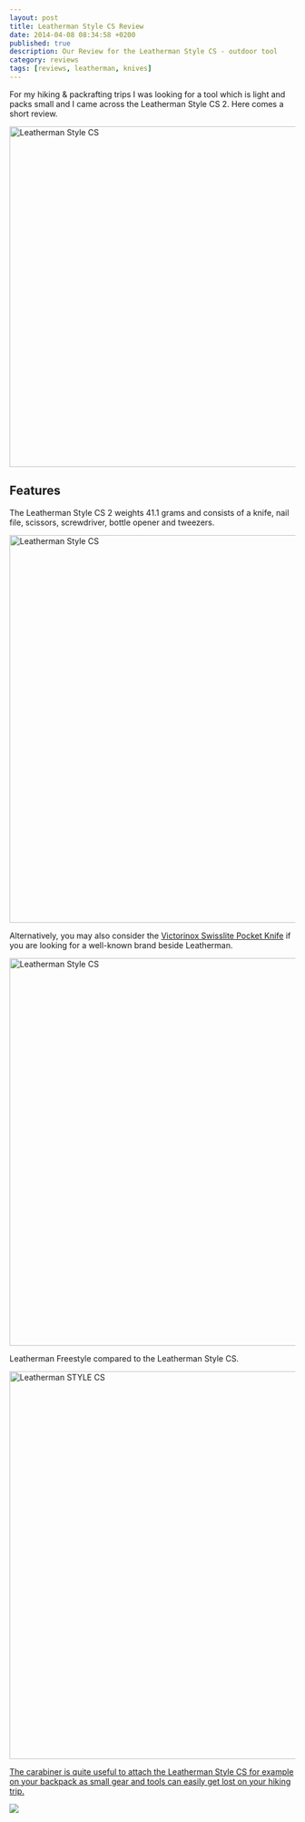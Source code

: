 ```yaml
---
layout: post
title: Leatherman Style CS Review
date: 2014-04-08 08:34:58 +0200
published: true
description: Our Review for the Leatherman Style CS - outdoor tool
category: reviews
tags: [reviews, leatherman, knives]
---
```


For my hiking & packrafting trips I was looking for a tool which is light and packs small and I came across the Leatherman Style CS 2. Here comes a short review.

<a href="https://www.flickr.com/photos/90204224@N07/13711116474/"><img src="https://farm4.staticflickr.com/3704/13711116474_6cde7a3b97_b.jpg" width="600" alt="Leatherman Style CS"></a>

## Features
The Leatherman Style CS 2 weights 41.1 grams and consists of  a knife, nail file, scissors, screwdriver, bottle opener and tweezers.

<a href="https://www.flickr.com/photos/90204224@N07/13711553064/"><img src="https://farm4.staticflickr.com/3803/13711553064_aba78d9405_b.jpg" width="1024" height="683" alt="Leatherman Style CS"></a>

Alternatively, you may also consider the <a href="http://hikeventures.com/my-three-favourite-hiking-items/" target="_blank">Victorinox Swisslite Pocket Knife</a> if you are looking for a well-known brand beside Leatherman.

<a href="https://www.flickr.com/photos/90204224@N07/13711109764/"><img src="https://farm3.staticflickr.com/2838/13711109764_86af4edc31_b.jpg" width="1024" height="683" alt="Leatherman Style CS"></a>

Leatherman Freestyle compared to the Leatherman Style CS.

<a href="https://www.flickr.com/photos/90204224@N07/13710753023/" title="Leatherman STYLE CS"><img src="https://farm8.staticflickr.com/7315/13710753023_b6ec78c86d_b.jpg" width="1024" height="683" alt="Leatherman STYLE CS">

The carabiner is quite useful to attach the Leatherman Style CS for example on your backpack as small gear and tools can easily get lost on your hiking trip.

<a rel="nofollow" href="http://www.amazon.com/gp/product/B0032XVNMQ/ref=as_li_tl?ie=UTF8&camp=1789&creative=9325&creativeASIN=B0032XVNMQ&linkCode=as2&tag=hikeve-20&linkId=E5HOSXRPEZCDE63B"><img border="0" src="http://ws-na.amazon-adsystem.com/widgets/q?_encoding=UTF8&ASIN=B0032XVNMQ&Format=_SL250_&ID=AsinImage&MarketPlace=US&ServiceVersion=20070822&WS=1&tag=hikeve-20" ></a><img src="http://ir-na.amazon-adsystem.com/e/ir?t=hikeve-20&l=as2&o=1&a=B0032XVNMQ" width="1" height="1" border="0" alt="" style="border:none !important; margin:0px !important;" />


<script type="text/javascript">
amzn_assoc_placement = "adunit0";
amzn_assoc_search_bar = "false";
amzn_assoc_tracking_id = "hikeve-20";
amzn_assoc_search_bar_position = "top";
amzn_assoc_ad_mode = "search";
amzn_assoc_ad_type = "smart";
amzn_assoc_marketplace = "amazon";
amzn_assoc_region = "US";
amzn_assoc_title = "Search Results for Leatherman";
amzn_assoc_default_search_phrase = "leatherman style";
amzn_assoc_default_category = "All";
amzn_assoc_linkid = "cf25d0c30eb2b0393ddfeff776a87c25";
</script>
<script src="//z-na.amazon-adsystem.com/widgets/onejs?MarketPlace=US"></script>
